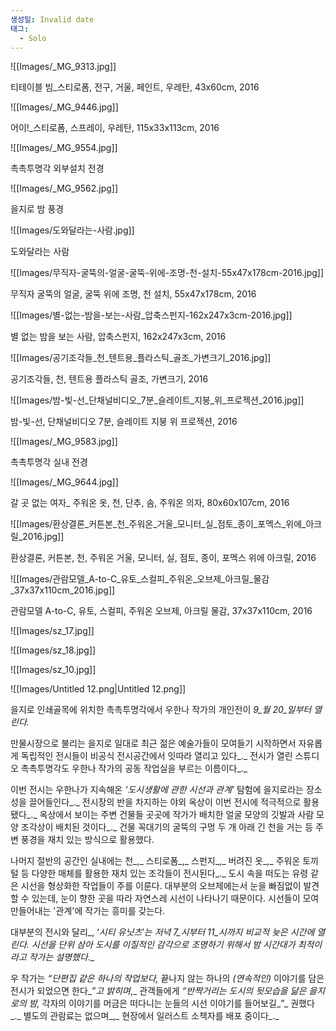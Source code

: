 ```yaml
---
생성일: Invalid date
태그:
  - Solo
---
```

  

  

![[Images/_MG_9313.jpg]]

티테이블 빔_스티로폼, 전구, 거울, 페인트, 우레탄, 43x60cm, 2016

  

  

![[Images/_MG_9446.jpg]]

어이!_스티로폼, 스프레이, 우레탄, 115x33x113cm, 2016

  

  

![[Images/_MG_9554.jpg]]

촉촉투명각 외부설치 전경

  

  

![[Images/_MG_9562.jpg]]

을지로 밤 풍경

  

  

![[Images/도와달라는-사람.jpg]]

도와달라는 사람

  

  

![[Images/무직자-굴뚝의-얼굴-굴뚝-위에-조명-천-설치-55x47x178cm-2016.jpg]]

무직자 굴뚝의 얼굴, 굴뚝 위에 조명, 천 설치, 55x47x178cm, 2016

  

  

![[Images/별-없는-밤을-보는-사람_압축스펀지-162x247x3cm-2016.jpg]]

별 없는 밤을 보는 사람, 압축스펀지, 162x247x3cm, 2016

  

  

![[Images/공기조각들_천_텐트용_플라스틱_골조_가변크기_2016.jpg]]

공기조각들, 천, 텐트용 플라스틱 골조, 가변크기, 2016

  

  

![[Images/밤-빛-선_단채널비디오_7분_슬레이트_지붕_위_프로젝션_2016.jpg]]

밤-빛-선, 단채널비디오 7분, 슬레이트 지붕 위 프로젝션, 2016

  

  

![[Images/_MG_9583.jpg]]

촉촉투명각 실내 전경

  

  

  

![[Images/_MG_9644.jpg]]

갈 곳 없는 여자_ 주워온 옷, 천, 단추, 솜, 주워온 의자, 80x60x107cm, 2016

  

  

  

![[Images/환상결론_커튼본_천_주워온_거울_모니터_실_점토_종이_포멕스_위에_아크릴_2016.jpg]]

환상결론, 커튼본, 천, 주워온 거울, 모니터, 실, 점토, 종이, 포멕스 위에 아크릴, 2016

  

![[Images/관람모델_A-to-C_유토_스컬피_주워온_오브제_아크릴_물감_37x37x110cm_2016.jpg]]

관람모델 A-to-C, 유토, 스컬피, 주워온 오브제, 아크릴 물감, 37x37x110cm, 2016

  

![[Images/sz_17.jpg]]

  

![[Images/sz_18.jpg]]

![[Images/sz_10.jpg]]

  

  

![[Images/Untitled 12.png|Untitled 12.png]]

  

  

을지로 인쇄골목에 위치한 촉촉투명각에서 우한나 작가의 개인전이 _9_월 _20_일부터 열린다_._

만물시장으로 불리는 을지로 일대로 최근 젊은 예술가들이 모여들기 시작하면서 자유롭게 독립적인 전시들이 비공식 전시공간에서 잇따라 열리고 있다_._ 전시가 열린 스튜디오 촉촉투명각도 우한나 작가의 공동 작업실을 부르는 이름이다_._

이번 전시는 우한나가 지속해온 _‘_도시생활에 관한 시선과 관계_’_ 탐험에 을지로라는 장소성을 끌어들인다_._ 전시장의 반을 차지하는 야외 옥상이 이번 전시에 적극적으로 활용됐다_._ 옥상에서 보이는 주변 건물들 곳곳에 작가가 배치한 얼굴 모양의 깃발과 사람 모양 조각상이 배치된 것이다_._ 건물 꼭대기의 굴뚝의 구멍 두 개 아래 긴 천을 거는 등 주변 풍경을 재치 있는 방식으로 활용했다.

나머지 절반의 공간인 실내에는 천_,_ 스티로폼_,_ 스펀지_,_ 버려진 옷_,_ 주워온 토끼털 등 다양한 매체를 활용한 재치 있는 조각들이 전시된다_._ 도시 속을 떠도는 유령 같은 시선을 형상화한 작업들이 주를 이룬다. 대부분의 오브제에는서 눈을 빠짐없이 발견할 수 있는데, 눈이 향한 곳을 따라 자연스레 시선이 나타나기 때문이다. 시선들이 모여 만들어내는 '관계'에 작가는 흥미를 갖는다.

대부분의 전시와 달리_, ‘_시티 유닛츠_’_는 저녁 _7_시부터 _11_시까지 비교적 늦은 시간에 열린다_._ 시선을 단위 삼아 도시를 이질적인 감각으로 조명하기 위해서 밤 시간대가 최적이라고 작가는 설명했다_._

우 작가는 _“_단편집 같은 하나의 작업보다_,_ 끝나지 않는 하나의 _(_연속적인_)_ 이야기를 담은 전시가 되었으면 한다_”_고 밝히며_,_ 관객들에게 _“_반짝거리는 도시의 뒷모습을 닮은 을지로의 밤_,_ 각자의 이야기를 머금은 떠다니는 눈들의 시선 이야기를 들어보길_”_ 권했다_._ 별도의 관람료는 없으며_,_ 현장에서 일러스트 소책자를 배포 중이다_._